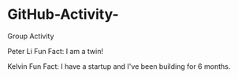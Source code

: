 # GitHub-Activity-
Group Activity

Peter Li
Fun Fact: I am a twin!


Kelvin
Fun Fact: I have a startup and I've been building for 6 months. 